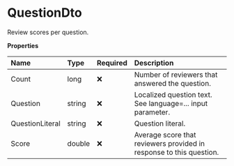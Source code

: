 # QuestionDto

Review scores per question.

**Properties**

| Name            | Type   | Required | Description                                                         |
| :-------------- | :----- | :------- | :------------------------------------------------------------------ |
| Count           | long   | ❌       | Number of reviewers that answered the question.                     |
| Question        | string | ❌       | Localized question text. See language=... input parameter.          |
| QuestionLiteral | string | ❌       | Question literal.                                                   |
| Score           | double | ❌       | Average score that reviewers provided in response to this question. |

<!-- This file was generated by liblab | https://liblab.com/ -->
